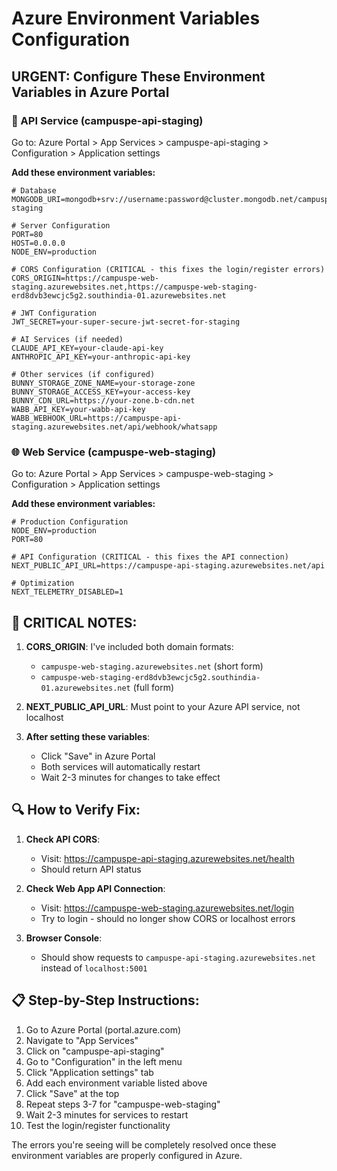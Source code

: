 # Azure Environment Variables Configuration

## URGENT: Configure These Environment Variables in Azure Portal

### 🔧 API Service (campuspe-api-staging)

Go to: Azure Portal > App Services > campuspe-api-staging > Configuration > Application settings

**Add these environment variables:**

```
# Database
MONGODB_URI=mongodb+srv://username:password@cluster.mongodb.net/campuspe-staging

# Server Configuration
PORT=80
HOST=0.0.0.0
NODE_ENV=production

# CORS Configuration (CRITICAL - this fixes the login/register errors)
CORS_ORIGIN=https://campuspe-web-staging.azurewebsites.net,https://campuspe-web-staging-erd8dvb3ewcjc5g2.southindia-01.azurewebsites.net

# JWT Configuration
JWT_SECRET=your-super-secure-jwt-secret-for-staging

# AI Services (if needed)
CLAUDE_API_KEY=your-claude-api-key
ANTHROPIC_API_KEY=your-anthropic-api-key

# Other services (if configured)
BUNNY_STORAGE_ZONE_NAME=your-storage-zone
BUNNY_STORAGE_ACCESS_KEY=your-access-key
BUNNY_CDN_URL=https://your-zone.b-cdn.net
WABB_API_KEY=your-wabb-api-key
WABB_WEBHOOK_URL=https://campuspe-api-staging.azurewebsites.net/api/webhook/whatsapp
```

### 🌐 Web Service (campuspe-web-staging)

Go to: Azure Portal > App Services > campuspe-web-staging > Configuration > Application settings

**Add these environment variables:**

```
# Production Configuration
NODE_ENV=production
PORT=80

# API Configuration (CRITICAL - this fixes the API connection)
NEXT_PUBLIC_API_URL=https://campuspe-api-staging.azurewebsites.net/api

# Optimization
NEXT_TELEMETRY_DISABLED=1
```

## 🚨 CRITICAL NOTES:

1. **CORS_ORIGIN**: I've included both domain formats:
   - `campuspe-web-staging.azurewebsites.net` (short form)
   - `campuspe-web-staging-erd8dvb3ewcjc5g2.southindia-01.azurewebsites.net` (full form)

2. **NEXT_PUBLIC_API_URL**: Must point to your Azure API service, not localhost

3. **After setting these variables**:
   - Click "Save" in Azure Portal
   - Both services will automatically restart
   - Wait 2-3 minutes for changes to take effect

## 🔍 How to Verify Fix:

1. **Check API CORS**:
   - Visit: https://campuspe-api-staging.azurewebsites.net/health
   - Should return API status

2. **Check Web App API Connection**:
   - Visit: https://campuspe-web-staging.azurewebsites.net/login
   - Try to login - should no longer show CORS or localhost errors

3. **Browser Console**:
   - Should show requests to `campuspe-api-staging.azurewebsites.net` instead of `localhost:5001`

## 📋 Step-by-Step Instructions:

1. Go to Azure Portal (portal.azure.com)
2. Navigate to "App Services"
3. Click on "campuspe-api-staging"
4. Go to "Configuration" in the left menu
5. Click "Application settings" tab
6. Add each environment variable listed above
7. Click "Save" at the top
8. Repeat steps 3-7 for "campuspe-web-staging"
9. Wait 2-3 minutes for services to restart
10. Test the login/register functionality

The errors you're seeing will be completely resolved once these environment variables are properly configured in Azure.
